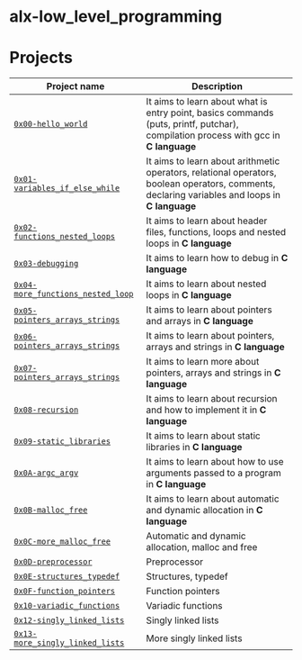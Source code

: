 # alx-low_level_programming

# Projects

| Project name | Description |
| ------------ | ----------- |
| [`0x00-hello_world`](https://github.com/Tosin5S/alx-low_level_programming/tree/main/0x00-hello_world) | It aims to learn about what is entry point, basics commands (puts, printf, putchar), compilation process with gcc in **C language** |
| [`0x01-variables_if_else_while`](https://github.com/Tosin5S/alx-low_level_programming/tree/main/0x01-variables_if_else_while) | It aims to learn about arithmetic operators, relational operators, boolean operators, comments, declaring variables and loops in **C language** |
| [`0x02-functions_nested_loops`](https://github.com/Tosin5S/alx-low_level_programming/tree/main/0x02-functions_nested_loops) | It aims to learn about header files, functions, loops and nested loops in **C language** |
| [`0x03-debugging`](https://github.com/Tosin5S/alx-low_level_programming/tree/main/0x03-debugging) | It aims to learn how to debug in **C language** |
| [`0x04-more_functions_nested_loop`](https://github.com/Tosin5S/alx-low_level_programming/tree/main/0x04-more_functions_nested_loop) | It aims to learn about nested loops in **C language** |
| [`0x05-pointers_arrays_strings`](https://github.com/Tosin5S/alx-low_level_programming/tree/main/0x05-pointers_arrays_strings) | It aims to learn about pointers and arrays in **C language** |
| [`0x06-pointers_arrays_strings`](https://github.com/Tosin5S/alx-low_level_programming/tree/main/0x06-pointers_arrays_strings) | It aims to learn about pointers, arrays and strings in **C language** |
| [`0x07-pointers_arrays_strings`](https://github.com/Tosin5S/alx-low_level_programming/tree/main/0x07-pointers_arrays_strings) | It aims to learn more about pointers, arrays and strings in **C language** |
| [`0x08-recursion`](https://github.com/Tosin5S/alx-low_level_programming/tree/main/0x08-recursion) | It aims to learn about recursion and how to implement it in **C language** |
| [`0x09-static_libraries`](https://github.com/Tosin5S/alx-low_level_programming/tree/main/0x09-static_libraries) | It aims to learn about static libraries in **C language** |
| [`0x0A-argc_argv`](https://github.com/Tosin5S/alx-low_level_programming/tree/main/0x0A-argc_argv) | It aims to learn about how to use arguments passed to a program in **C language** |
| [`0x0B-malloc_free`](https://github.com/Tosin5S/alx-low_level_programming/tree/main/0x0B-malloc_free) | It aims to learn about automatic and dynamic allocation in **C language** |
| [`0x0C-more_malloc_free`](https://github.com/Tosin5S/alx-low_level_programming/tree/main/0x0C-more_malloc_free) | Automatic and dynamic allocation, malloc and free |
| [`0x0D-preprocessor`](https://github.com/Tosin5S/alx-low_level_programming/tree/main/0x0D-preprocessor) | Preprocessor |
| [`0x0E-structures_typedef`](https://github.com/Tosin5S/alx-low_level_programming/tree/main/0x0E-structures_typedef) | Structures, typedef |
| [`0x0F-function_pointers`](https://github.com/Tosin5S/alx-low_level_programming/tree/main/0x0F-function_pointers) | Function pointers |
| [`0x10-variadic_functions`](https://github.com/Tosin5S/alx-low_level_programming/tree/main/0x10-variadic_functions) | Variadic functions |
| [`0x12-singly_linked_lists`](https://github.com/Tosin5S/alx-low_level_programming/tree/main/0x12-singly_linked_lists) | Singly linked lists |
| [`0x13-more_singly_linked_lists`](https://github.com/Tosin5S/alx-low_level_programming/tree/main/0x13-more_singly_linked_lists) | More singly linked lists |
